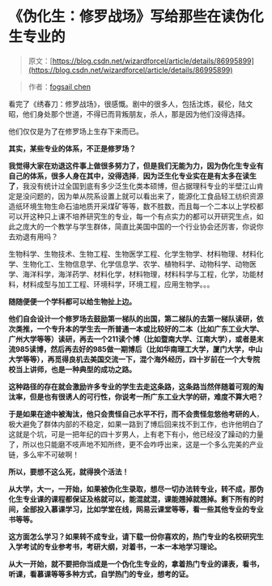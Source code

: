 # 《伪化生：修罗战场》写给那些在读伪化生专业的

> 原文：[https://blog.csdn.net/wizardforcel/article/details/86995899](https://blog.csdn.net/wizardforcel/article/details/86995899)

> 作者：[fogsail chen](https://zhuanlan.zhihu.com/p/28037065)

看完了《绣春刀：修罗战场》，很感慨。剧中的很多人，包括沈炼，裴伦，陆文昭，他们身处那个世道，不得已而背叛朋友，杀人，那是因为他们没得选择。

他们仅仅是为了在修罗场上生存下来而已。

**其实，某些专业的体系，不正是修罗场？**

**我觉得大家在劝退这件事上做很多努力了，但是我们无能为力，因为伪化生专业有自己的体系，很多人身在其中，没得选择**，**因为泛生化专业实在是有太多在读生了**，我没有统计过全国到底有多少泛生化类本硕博，但占据理科专业的半壁江山肯定是没问题的，因为单从院系设置上就可以看出来了，能源化工食品轻工纺织资源造纸环境生物生命石油地质开采煤矿等等，数不胜数，而且每一个二本以上学校都可以开这种只上课不培养研究生的专业，每一个有点实力的都可以开研究生点，如此之庞大的一个教学与学生群体，简直比美国中国的一个行业协会还厉害，你说你去劝退有用吗？

生物科学、生物技术、生物工程、生物医学工程、化学生物学、材料物理、材料化学、生物化工、生物信息学、化学信息学、农学、植物科学、动物科学、动物医学、海洋科学，海洋药学、材料化学，材料物理，材料科学与工程，化学，功能材料，材料成型与加工工程、环境科学，环境工程，应用生物学。。。

**随随便便一个学科都可以给生物扯上边。**

**他们自会设计一个修罗场去鼓励第一梯队的出国，第二梯队的去第一梯队读研，依次类推，一个专升本的学生去一所普通一本或比较好的二本（比如广东工业大学、广州大学等等）读研，再去一个211读个博（比如暨南大学、江南大学），或者是末流985读博，然后再去好的985做一期博后（比如华南理工大学，厦门大学，中山大学等等），再觅得良机去美国交流一下，混个海外经历，四十岁前在一个大专院校当上讲师，也是一种典型的成功之路。**

**这种路径的存在就会激励许多专业的学生去走这条路，这条路当然伴随着可观的淘汰率，但是也有很诱人的可行性，你说考一所广东工业大学的研，难度不算大吧？**

**于是如果在途中被淘汰，他只会责怪自己水平不行，而不会责怪忽悠他考研的人**，极大避免了群体内部的不稳定，如果一路到了博后回来找不到工作，也许他明白了这就是个坑，可是一把年纪的四十岁男人，上有老下有小，他已经没了躁动的力量了，所以也只能磨不吱声地不知所终，更不会咋呼出来，这是一个多么完美的产业链，多么牢不可破啊！

**所以，要想不这么死，就得换个活法！**

**从大学，大一，一开始，如果被伪化生录取，想尽一切办法转专业，转不成，那伪化生专业课的课程都保证及格就可以，能混就混，课能翘掉就翘掉。剩下所有的时间，全部投入慕课学习，比如学堂在线，网易云课堂等等，看一些其他专业的专业书等等。**

**这方面怎么学习？如果转不成专业，请下载一份你喜欢的，热门专业的名校研究生入学考试的专业参考书，考研大纲，对着书，一本一本地学习理论。**

**从大一开始，就不要把你当成是一个伪化生专业的，拿着热门专业的课表，看书，听课，看慕课等等多种方式，自学热门的专业，想考的证。**